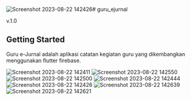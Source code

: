 ![Screenshot 2023-08-22 142426](https://github.com/joese6/guru_ejurnal/assets/41458819/87404b26-fc50-48c9-97e0-08fe87191774)# guru_ejurnal

v.1.0

## Getting Started

Guru e-Jurnal adalah aplikasi catatan kegiatan guru yang dikembangkan menggunakan flutter firebase.

![Screenshot 2023-08-22 142411](https://github.com/joese6/guru_ejurnal/assets/41458819/191811a4-1397-4f4b-b859-9994e7f02aaf)
![Screenshot 2023-08-22 142550](https://github.com/joese6/guru_ejurnal/assets/41458819/1640411f-1b34-44c3-ad2c-ba748c3b0d61)
![Screenshot 2023-08-22 142500](https://github.com/joese6/guru_ejurnal/assets/41458819/5800720c-1489-4897-8bcc-a23bb1ffb987)
![Screenshot 2023-08-22 142444](https://github.com/joese6/guru_ejurnal/assets/41458819/977bc62e-df8a-4001-ba4c-54f6c177167f)
![Screenshot 2023-08-22 142426](https://github.com/joese6/guru_ejurnal/assets/41458819/15785409-f21a-4d02-8496-c05360bb3c4d)
![Screenshot 2023-08-22 142639](https://github.com/joese6/guru_ejurnal/assets/41458819/42ffc52d-e132-49a3-9522-606d8f256052)
![Screenshot 2023-08-22 142621](https://github.com/joese6/guru_ejurnal/assets/41458819/b8b0743c-17ad-4edc-a321-07aede0d1526)
